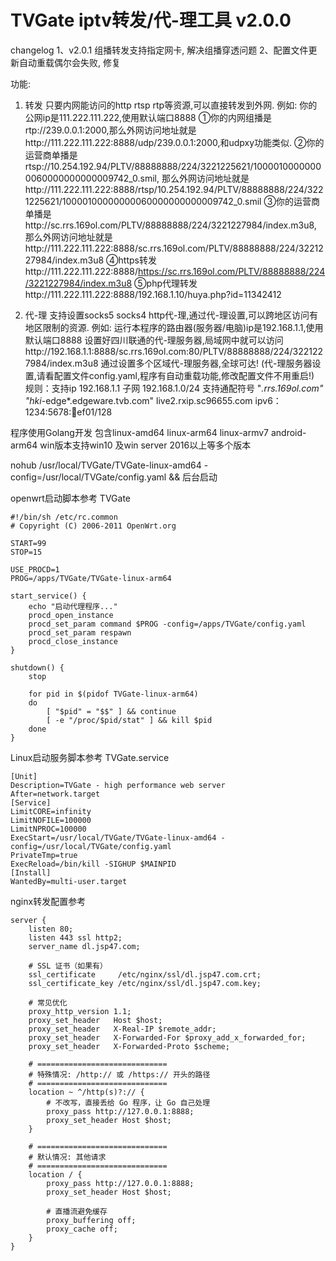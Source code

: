 # TVGate iptv转发/代-理工具 v2.0.0
changelog
1、v2.0.1 组播转发支持指定网卡, 解决组播穿透问题
2、配置文件更新自动重载偶尔会失败, 修复

功能:
1. 转发
只要内网能访问的http rtsp rtp等资源,可以直接转发到外网.
例如:
你的公网ip是111.222.111.222,使用默认端口8888
①你的内网组播是rtp://239.0.0.1:2000,那么外网访问地址就是http://111.222.111.222:8888/udp/239.0.0.1:2000,和udpxy功能类似.
②你的运营商单播是rtsp://10.254.192.94/PLTV/88888888/224/3221225621/10000100000000060000000000009742_0.smil,
那么外网访问地址就是http://111.222.111.222:8888/rtsp/10.254.192.94/PLTV/88888888/224/3221225621/10000100000000060000000000009742_0.smil
③你的运营商单播是http://sc.rrs.169ol.com/PLTV/88888888/224/3221227984/index.m3u8,
那么外网访问地址就是http://111.222.111.222:8888/sc.rrs.169ol.com/PLTV/88888888/224/3221227984/index.m3u8
④https转发http://111.222.111.222:8888/https://sc.rrs.169ol.com/PLTV/88888888/224/3221227984/index.m3u8
⑤php代理转发http://111.222.111.222:8888/192.168.1.10/huya.php?id=11342412

1. 代-理
支持设置socks5 socks4 http代-理,通过代-理设置,可以跨地区访问有地区限制的资源.
例如:
运行本程序的路由器(服务器/电脑)ip是192.168.1.1,使用默认端口8888
设置好四川联通的代-理服务器,局域网中就可以访问http://192.168.1.1:8888/sc.rrs.169ol.com:80/PLTV/88888888/224/3221227984/index.m3u8
通过设置多个区域代-理服务器,全球可达!
(代-理服务器设置,请看配置文件config.yaml,程序有自动重载功能,修改配置文件不用重启!)
规则：支持ip 192.168.1.1 子网 192.168.1.0/24 支持通配符号 "*.rrs.169ol.com" "hki*-edge*.edgeware.tvb.com" live2.rxip.sc96655.com ipv6：1234:5678::abcd:ef01/128 

程序使用Golang开发
包含linux-amd64 linux-arm64 linux-armv7 android-arm64 win版本支持win10 及win server 2016以上等多个版本

nohub /usr/local/TVGate/TVGate-linux-amd64 -config=/usr/local/TVGate/config.yaml && 后台启动

openwrt启动脚本参考
TVGate
```
#!/bin/sh /etc/rc.common
# Copyright (C) 2006-2011 OpenWrt.org

START=99
STOP=15

USE_PROCD=1
PROG=/apps/TVGate/TVGate-linux-arm64

start_service() {
    echo "启动代理程序..."
    procd_open_instance
    procd_set_param command $PROG -config=/apps/TVGate/config.yaml
    procd_set_param respawn
    procd_close_instance
}

shutdown() {
    stop

    for pid in $(pidof TVGate-linux-arm64)
    do
        [ "$pid" = "$$" ] && continue
        [ -e "/proc/$pid/stat" ] && kill $pid
    done
}
```

Linux启动服务脚本参考
TVGate.service
```
[Unit]
Description=TVGate - high performance web server
After=network.target 
[Service]
LimitCORE=infinity
LimitNOFILE=100000
LimitNPROC=100000
ExecStart=/usr/local/TVGate/TVGate-linux-amd64 -config=/usr/local/TVGate/config.yaml
PrivateTmp=true
ExecReload=/bin/kill -SIGHUP $MAINPID
[Install]
WantedBy=multi-user.target
```

nginx转发配置参考

```nginx
server {
    listen 80;
    listen 443 ssl http2;
    server_name dl.jsp47.com;

    # SSL 证书（如果有）
    ssl_certificate     /etc/nginx/ssl/dl.jsp47.com.crt;
    ssl_certificate_key /etc/nginx/ssl/dl.jsp47.com.key;

    # 常见优化
    proxy_http_version 1.1;
    proxy_set_header   Host $host;
    proxy_set_header   X-Real-IP $remote_addr;
    proxy_set_header   X-Forwarded-For $proxy_add_x_forwarded_for;
    proxy_set_header   X-Forwarded-Proto $scheme;

    # =============================
    # 特殊情况: /http:// 或 /https:// 开头的路径
    # =============================
    location ~ ^/http(s)?:// {
        # 不改写，直接丢给 Go 程序，让 Go 自己处理
        proxy_pass http://127.0.0.1:8888;
        proxy_set_header Host $host;
    }

    # =============================
    # 默认情况: 其他请求
    # =============================
    location / {
        proxy_pass http://127.0.0.1:8888;
        proxy_set_header Host $host;

        # 直播流避免缓存
        proxy_buffering off;
        proxy_cache off;
    }
}
```